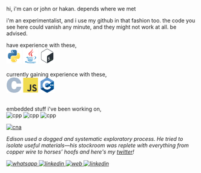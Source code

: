 

hi, i'm can or john or hakan. depends where we met

i'm an experimentalist, and i use my github in that fashion too. the code you see here could vanish any minute, and they might not work at all. be advised. 


have experience with these, <br> 
<img src="https://raw.githubusercontent.com/devicons/devicon/master/icons/python/python-original.svg" alt="python" width="40" height="40"/>
<img src = "https://raw.githubusercontent.com/devicons/devicon/master/icons/java/java-original.svg" alt="java" width="40" height="40"/>
<img src="https://raw.githubusercontent.com/devicons/devicon/master/icons/bash/bash-original.svg" alt="bash" width="40" height="40"/><br><br>
currently gaining experience with these, <br>
<img src="https://raw.githubusercontent.com/devicons/devicon/master/icons/c/c-original.svg" alt="c" width="40" height="40"/> 
<img src="https://raw.githubusercontent.com/devicons/devicon/master/icons/javascript/javascript-original.svg" alt="js" width="40" height="40"/> 
<img src="https://raw.githubusercontent.com/devicons/devicon/master/icons/cplusplus/cplusplus-original.svg" alt="cpp" width="40" height="40"/><br><br>

embedded stuff i've been working on, 
<br> 
<img src="https://img.icons8.com/ios/100/000000/arduino.png" alt="cpp" width="40" height="40"/>
<img src="https://img.icons8.com/android/96/000000/x86.png" alt="cpp" width="40" height="40"/>
<img src="https://elinux.org/images/c/cb/Raspberry_Pi_Logo.svg" alt="cpp" width="40" height="50"/>




[![cna](https://github-readme-stats.vercel.app/api?username=hakancangunerli&include_all_commits=true&theme=onedark)](https://github.com/anuraghazra/github-readme-stats)



<i>Edison used a dogged and systematic exploratory process. He tried to isolate useful materials—his stockroom was replete with everything from copper wire to horses’ hoofs and 
here's my [twitter](https://twitter.com/hakancangunerli)!


<a href="https://wa.me/14703882623?text=I%20got%20your%20number%20from%20GitHub" > <img src="https://img.icons8.com/officel/160/000000/whatsapp.png" alt="whatsapp" width="40" height="40" /> 
<a href="https://www.linkedin.com/in/hakancangunerli"> <img src="https://icongr.am/devicon/linkedin-original.svg?size=128&color=currentColor" alt="linkedin" width="40" height="40"/>
<a href="https://john.tal-labs.com/"> <img src="https://icongr.am/devicon/chrome-original.svg?size=128&color=currentColor" alt="web" width="40" height="40"/>
<a href="https://t.me/hakancangunerli"> <img src="https://img.icons8.com/cute-clipart/64/000000/telegram-app.png" alt="linkedin" width="40" height="40"/>

